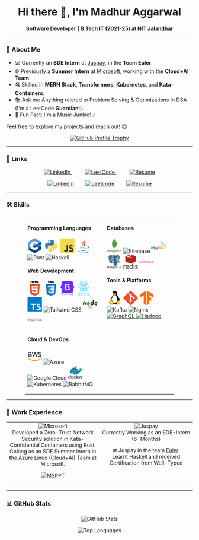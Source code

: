 <h1 align="center">Hi there 👋, I'm Madhur Aggarwal</h1>

<p align="center">
  <b>
    Software Developer | B.Tech IT (2021-25) at <a href="https://www.nitj.ac.in/">NIT Jalandhar</a>
  </b>
</p>

---
### 🌟 About Me

- 💻 Currently an **SDE Intern** at [Juspay](https://juspay.io/in), in the **Team Euler**.  
- 🌐 Previously a **Summer Intern** at [Microsoft](https://www.microsoft.com/en-in), working with the **Cloud+AI Team**.  
- 🛠️ Skilled in **MERN Stack**, **Transformers**, **Kubernetes**, and **Kata-Containers**.  
- 📚 Ask me Anything related to Problem Solving & Optimizations in DSA (I'm a LeetCode **Guardian**!).
- 🎵 Fun Fact: I'm a Music Junkie! 🎶

Feel free to explore my projects and reach out! 😊

<p align="center">
  <a href="https://github.com/ryo-ma/github-profile-trophy">
    <img src="https://github-profile-trophy.vercel.app/?username=madhuraggarwal&theme=onedark&title=-Reviews" alt="GitHub Profile Trophy" />
  </a>
</p>

---
### 🔗 Links

<div align="center">
  <a href="https://www.linkedin.com/in/madhuraggarwalofficial/">
    <img src="https://upload.wikimedia.org/wikipedia/commons/thumb/8/81/LinkedIn_icon.svg/2048px-LinkedIn_icon.svg.png" alt="LinkedIn" height="50" width="50" />
  </a>&nbsp;&nbsp;&nbsp;&nbsp;&nbsp;&nbsp;&nbsp;&nbsp;
  <a href="https://www.leetcode.com/madhuraggarwalofficial">
    <img src="https://cdn.theorg.com/36218b9f-879b-481e-9332-ebc4692d7587_thumb.jpg" alt="LeetCode" height="50" width="50" />
  </a>&nbsp;&nbsp;&nbsp;&nbsp;&nbsp;&nbsp;&nbsp;&nbsp;
  <a href="https://drive.google.com/file/d/1g4KuX2nCJoM7tkL7PtdFkju_KbrdqmDX/view?usp=drivesdk">
    <img src="https://cdn-icons-png.flaticon.com/512/2303/2303856.png" alt="Resume" height="50" width="50" />
  </a>
</div>
<div align="center">
  
  [![LinkedIn](https://img.shields.io/badge/LinkedIn-blue)](https://www.linkedin.com/in/madhuraggarwalofficial/) &nbsp;&nbsp;&nbsp;&nbsp;&nbsp;&nbsp;
  [![Leetcode](https://img.shields.io/badge/Leetcode-black)](https://www.leetcode.com/madhuraggarwalofficial)   &nbsp;&nbsp;&nbsp;&nbsp;&nbsp;&nbsp;
  [![Resume](https://img.shields.io/badge/Resume-red)](https://drive.google.com/file/d/1g4KuX2nCJoM7tkL7PtdFkju_KbrdqmDX/view?usp=drivesdk)
  
</div>

---
### 🛠 Skills

<div align="center">
  <table style="width: 80%;">
    <tr>
      <td valign="top">
        <h4>Programming Languages</h4>
        <p>
          <img src="https://raw.githubusercontent.com/devicons/devicon/master/icons/cplusplus/cplusplus-original.svg" alt="C++" width="40" height="40" />
          <img src="https://raw.githubusercontent.com/devicons/devicon/master/icons/python/python-original.svg" alt="Python" width="40" height="40" />
          <img src="https://raw.githubusercontent.com/devicons/devicon/master/icons/javascript/javascript-original.svg" alt="JavaScript" width="40" height="40" />
          <img src="https://raw.githubusercontent.com/devicons/devicon/master/icons/java/java-original.svg" alt="Java" width="40" height="40" />
          <img src="https://upload.wikimedia.org/wikipedia/commons/thumb/d/d5/Rust_programming_language_black_logo.svg/159px-Rust_programming_language_black_logo.svg.png" alt="Rust" width="40" height="40" />
          <img src="https://upload.wikimedia.org/wikipedia/commons/1/1c/Haskell-Logo.svg" alt="Haskell" width="40" height="40" />
        </p>
        <h4>Web Development</h4>
        <p>
          <img src="https://raw.githubusercontent.com/devicons/devicon/master/icons/html5/html5-original-wordmark.svg" alt="HTML5" width="40" height="40" />
          <img src="https://raw.githubusercontent.com/devicons/devicon/master/icons/css3/css3-original-wordmark.svg" alt="CSS3" width="40" height="40" />
          <img src="https://raw.githubusercontent.com/devicons/devicon/master/icons/bootstrap/bootstrap-plain-wordmark.svg" alt="Bootstrap" width="40" height="40" />
          <img src="https://raw.githubusercontent.com/devicons/devicon/master/icons/react/react-original-wordmark.svg" alt="React" width="40" height="40" />
          <img src="https://raw.githubusercontent.com/devicons/devicon/master/icons/typescript/typescript-original.svg" alt="TypeScript" width="40" height="40" />
          <img src="https://www.vectorlogo.zone/logos/tailwindcss/tailwindcss-icon.svg" alt="Tailwind CSS" width="40" height="40" />
          <img src="https://raw.githubusercontent.com/devicons/devicon/master/icons/nodejs/nodejs-original-wordmark.svg" alt="Node.js" width="40" height="40" />
          <img src="https://raw.githubusercontent.com/devicons/devicon/master/icons/express/express-original-wordmark.svg" alt="Express.js" width="40" height="40" />
        </p>
        <h4>Cloud & DevOps</h4>
        <p>
          <img src="https://raw.githubusercontent.com/devicons/devicon/master/icons/amazonwebservices/amazonwebservices-original-wordmark.svg" alt="AWS" width="40" height="40" />
          <img src="https://www.vectorlogo.zone/logos/microsoft_azure/microsoft_azure-icon.svg" alt="Azure" width="40" height="40" />
          <img src="https://www.vectorlogo.zone/logos/google_cloud/google_cloud-icon.svg" alt="Google Cloud" width="40" height="40" />
          <img src="https://raw.githubusercontent.com/devicons/devicon/master/icons/docker/docker-original-wordmark.svg" alt="Docker" width="40" height="40" />
          <img src="https://www.vectorlogo.zone/logos/kubernetes/kubernetes-icon.svg" alt="Kubernetes" width="40" height="40" />
          <img src="https://www.vectorlogo.zone/logos/rabbitmq/rabbitmq-icon.svg" alt="RabbitMQ" width="40" height="40" />
        </p>
      </td>
      <td valign="top">
        <h4>Databases</h4>
        <p>
          <img src="https://raw.githubusercontent.com/devicons/devicon/master/icons/mongodb/mongodb-original-wordmark.svg" alt="MongoDB" width="40" height="40" />
          <img src="https://www.vectorlogo.zone/logos/firebase/firebase-icon.svg" alt="Firebase" width="40" height="40" />
          <img src="https://raw.githubusercontent.com/devicons/devicon/master/icons/mysql/mysql-original-wordmark.svg" alt="MySQL" width="40" height="40" />
          <img src="https://raw.githubusercontent.com/devicons/devicon/master/icons/postgresql/postgresql-original-wordmark.svg" alt="PostgreSQL" width="40" height="40" />
          <img src="https://raw.githubusercontent.com/devicons/devicon/master/icons/redis/redis-original-wordmark.svg" alt="Redis" width="40" height="40" />
          <a href="https://www.oracle.com/" target="_blank" rel="noreferrer">
            <img src="https://raw.githubusercontent.com/devicons/devicon/master/icons/oracle/oracle-original.svg" alt="Oracle" width="40" height="40" />
          </a>
        </p>
        <h4>Tools & Platforms</h4>
        <p>
          <a href="https://www.linux.org/" target="_blank" rel="noreferrer">
            <img src="https://raw.githubusercontent.com/devicons/devicon/master/icons/linux/linux-original.svg" alt="Linux" width="40" height="40" />
          </a>
          <img src="https://raw.githubusercontent.com/devicons/devicon/master/icons/git/git-original.svg" alt="Git" width="40" height="40" />
          <img src="https://raw.githubusercontent.com/devicons/devicon/master/icons/tensorflow/tensorflow-original.svg" alt="TensorFlow" width="40" height="40" />
          <img src="https://www.vectorlogo.zone/logos/apache_kafka/apache_kafka-icon.svg" alt="Kafka" width="40" height="40" />
          <img src="https://www.vectorlogo.zone/logos/nginx/nginx-icon.svg" alt="Nginx" width="40" height="40" />
          <a href="https://graphql.org" target="_blank" rel="noreferrer">
            <img src="https://www.vectorlogo.zone/logos/graphql/graphql-icon.svg" alt="GraphQL" width="40" height="40" />
          </a>
          <a href="https://hadoop.apache.org/" target="_blank" rel="noreferrer">
            <img src="https://www.vectorlogo.zone/logos/apache_hadoop/apache_hadoop-icon.svg" alt="Hadoop" width="40" height="40" />
          </a>
        </p>
      </td>
    </tr>
  </table>
</div>

---
### 🌟 Work Experience

<table>
  <tr>
    <td align="center" width="50%">
      <img src="https://static.vecteezy.com/system/resources/thumbnails/006/892/682/small/microsoft-logo-icon-editorial-free-vector.jpg" alt="Microsoft" width="150" height="150" />
      <br>
      Developed a Zero-Trust Network Security solution in Kata-Confidential Containers using Rust, Golang as an SDE Summer Intern in the Azure Linux (Cloud+AI) Team at Microsoft.
      <p></p>
      
<div align="center">
  
  [![MSPPT](https://img.shields.io/badge/View%20Work-black)](https://www.canva.com/design/DAGLjvvdB6s/UMs3y-8OUzCOpzTElfbg1w/view?utm_content=DAGLjvvdB6s&utm_campaign=designshare&utm_medium=link2&utm_source=uniquelinks&utlId=h6c1b19c3ca)
  
</div> 
</td>
<td align="center" width="50%" valign="top">
        <img src="https://images.yourstory.com/cs/images/companies/Juspay-1593773663260.jpg?fm=auto&ar=1%3A1&mode=fill&fill=solid&fill-color=fff&format=auto&w=384&q=75" alt="Juspay" width="150" height="150" />
        <br>
        Currently Working as an SDE-Intern (6-Months)
  
  at Juspay in the team [Euler](https://github.com/juspay/euler-hs).
        <br> Learnt Haskell and received Certification from Well-Typed
    </td>
</tr>
</table>

---
### 📊 GitHub Stats

<p align="center">
  <img src="https://github-readme-stats.vercel.app/api?username=madhuraggarwal&show_icons=true&theme=radical" alt="GitHub Stats" />
</p>
<p align="center">
  <img src="https://github-readme-stats.vercel.app/api/top-langs/?username=madhuraggarwal&layout=compact&theme=radical" alt="Top Languages" />
</p>

